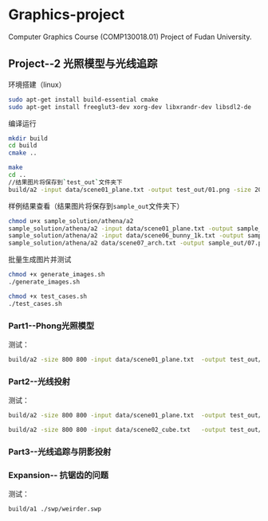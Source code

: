 # Graphics-project
Computer Graphics Course (COMP130018.01) Project of Fudan University.

## Project--2 光照模型与光线追踪

环境搭建（linux）
```bash
sudo apt-get install build-essential cmake
sudo apt-get install freeglut3-dev xorg-dev libxrandr-dev libsdl2-de
```
编译运行
```bash
mkdir build
cd build
cmake ..
```
```bash
make
cd ..
//结果图片将保存到`test_out`文件夹下
build/a2 -input data/scene01_plane.txt -output test_out/01.png -size 200 200
```
样例结果查看（结果图片将保存到`sample_out`文件夹下）
```bash
chmod u+x sample_solution/athena/a2
sample_solution/athena/a2 -input data/scene01_plane.txt -output sample_out/01.png -size 200 200
sample_solution/athena/a2 -input data/scene06_bunny_1k.txt -output sample_out/06.png -size 300 300 -bounces 4
sample_solution/athena/a2 data/scene07_arch.txt -output sample_out/07.png -size 300 300 -shadows -bounces 4
```
批量生成图片并测试

```bash
chmod +x generate_images.sh
./generate_images.sh
```

```bash
chmod +x test_cases.sh
./test_cases.sh
```



### Part1--Phong光照模型

测试：
```bash
build/a2 -size 800 800 -input data/scene01_plane.txt  -output test_out/a01.png -normals test_out/a01n.png -depth 8 18 test_out/a01d.png
```

### Part2--光线投射
测试：
```bash
build/a2 -size 800 800 -input data/scene01_plane.txt  -output test_out/b01.png -normals test_out/b01n.png -depth 8 18 test_out/b01d.png
```
```bash
build/a2 -size 800 800 -input data/scene02_cube.txt   -output test_out/a02.png -normals test_out/a02n.png -depth 8 18 test_out/a02d.png
```
###  Part3--光线追踪与阴影投射



### Expansion-- 抗锯齿的问题

测试：
```bash
build/a1 ./swp/weirder.swp
```
